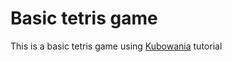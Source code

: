 # Basic tetris game

This is a basic tetris game using [Kubowania](https://github.com/kubowania/Tetris-Basic) tutorial
